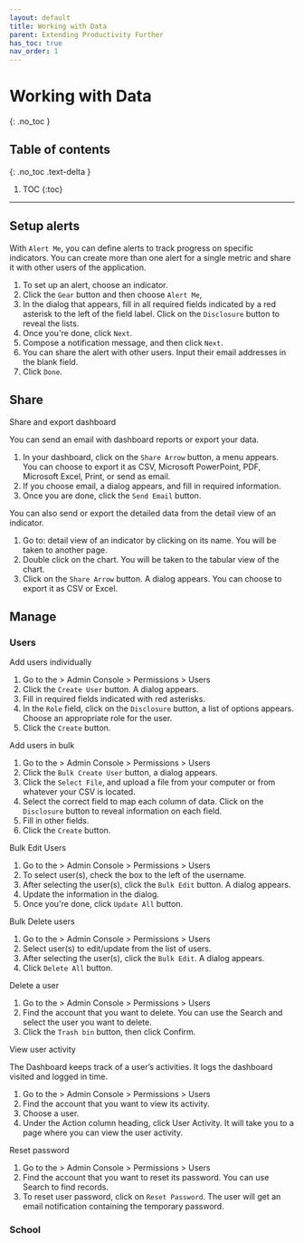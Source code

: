 ```yaml
---
layout: default
title: Working with Data
parent: Extending Productivity Further
has_toc: true
nav_order: 1
---
```


# Working with Data
{: .no_toc }

## Table of contents
{: .no_toc .text-delta }

1. TOC
{:toc}

---

## Setup alerts

With `Alert Me`, you can define alerts to track progress on specific indicators. You can create more than one alert for a single metric and share it with other users of the application.
1. To set up an alert, choose an indicator.
2. Click the `Gear` button and then choose `Alert Me`,
3. In the dialog that appears, fill in all required fields indicated by a red asterisk to the left of the field label. Click on the `Disclosure` button to reveal the lists.
4. Once you're done, click `Next`.
5. Compose a notification message, and then click `Next`.
6. You can share the alert with other users. Input their email addresses in the blank field.
7. Click `Done`.

## Share
Share and export dashboard

You can send an email with dashboard reports or export your data.
1. In your dashboard, click on the `Share Arrow` button, a menu appears. You can choose to export it as CSV, Microsoft PowerPoint, PDF, Microsoft Excel, Print, or send as email.
2. If you choose email, a dialog appears, and fill in required information.
3. Once you are done, click the `Send Email` button.

You can also send or export the detailed data from the detail view of an indicator.
1. Go to: detail view of an indicator by clicking on its name. You will be taken to another page.
2. Double click on the chart. You will be taken to the tabular view of the chart.
3. Click on the `Share Arrow` button. A dialog appears. You can choose to export it as CSV or Excel.


## Manage
### Users
Add users individually
1. Go to the > Admin Console > Permissions > Users
2. Click the `Create User` button. A dialog appears.
3. Fill in required fields indicated with red asterisks.
4. In the `Role` field, click on the `Disclosure` button, a list of options appears. Choose an appropriate role for the user.
5. Click the `Create` button.

Add users in bulk
1. Go to the > Admin Console > Permissions > Users
2. Click the `Bulk Create User` button, a dialog appears.
3. Click the `Select File`, and upload a file from your computer or from whatever your CSV is located.
4. Select the correct field to map each column of data. Click on the `Disclosure` button to reveal information on each field.
5. Fill in other fields.
6. Click the `Create` button.

Bulk Edit Users
1. Go to the > Admin Console > Permissions > Users
2. To select user(s), check the box to the left of the username.
3. After selecting the user(s), click the `Bulk Edit` button. A dialog appears.
4. Update the information in the dialog.
5. Once you're done, click `Update All` button.

Bulk Delete users
1. Go to the > Admin Console > Permissions > Users
2. Select user(s) to edit/update from the list of users.
3. After selecting the user(s), click the `Bulk Edit`. A dialog appears.
4. Click `Delete All` button.

Delete a user
1. Go to the > Admin Console > Permissions > Users
2. Find the account that you want to delete. You can use the Search and select the user you want to delete.
3. Click the `Trash bin` button, then click Confirm.

View user activity

The Dashboard keeps track of a user’s activities. It logs the dashboard visited and logged in time.

1. Go to the > Admin Console > Permissions > Users
2. Find the account that you want to view its activity.
3. Choose a user.
4. Under the Action column heading, click User Activity. It will take you to a page where you can view the user activity.

Reset password
1. Go to the > Admin Console > Permissions > Users
2. Find the account that you want to reset its password. You can use Search to find records.
3. To reset user password, click on `Reset Password`. The user will get an email notification containing the temporary password.


### School
